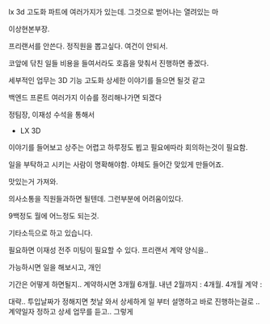 lx 3d 고도화 파트에 여러가지가 있는데.
그것으로 벋어나는 열려있는 마

이상현본부장.

프리랜서를 안쓴다.
정직원을 뽑고싶다.
여건이 안되서.

코앞에 닦친 일들 비용을 들여서라도 
호흡을 맞춰서 진행하면 좋겠다.

세부적인 업무는 3D 기능 고도화
상세한 이야기를 들으면 될것 같고

백엔드 프론트 여러가지 이슈를 정리해나가면 되겠다

정팀장, 이재성 수석을 통해서
  - LX 3D
  
이야기를 들어보고 
상주는 어렵고
하루정도 뵙고
필요에따라 회의하는것이 필요함.

일을 부탁하고 시키는 사람이 명확해야함.
야체도 들어간 맞있게 만들어죠.

맛있는거 가져와.

의사소통을 직원들과하면 될텐데. 그런부분에 어려움이있다.

9백정도 월에 어느정도 되는것.

기타소득으로 하고 있습니다.

필요하면 이재성 전주 미팅이 필요할 수 있다.
프리랜서 계약 양식을..

가능하시면 일을 해보시고, 개인

기간은 어떻게 하면될지..
계약하시면 3개월 6개월.
내년 2월까지 : 4개월. 
4개월 계약 : 

대략.. 
투입날짜가 정해지면 첫날 와서 상세하게 일 부터 설명하고 바로 진행하는걸로 ..
계약일자 정하고 상세 업무를 듣고.. 
그렇게 
